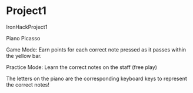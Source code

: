 # Project1
IronHackProject1

Piano Picasso

Game Mode: Earn points for each correct note pressed as it passes within the yellow bar.

Practice Mode: Learn the correct notes on the staff (free play)

The letters on the piano are the corresponding keyboard keys to represent the correct notes!
